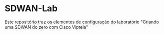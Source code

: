 # SDWAN-Lab
Este repositório traz os elementos de configuração do laboratório "Criando uma SDWAN do zero com Cisco Viptela"
